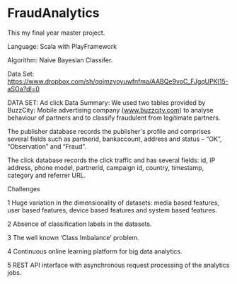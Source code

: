 # FraudAnalytics
This my final year master project. 

Language: Scala with PlayFramework 

Algorithm: Naive Bayesian Classifer.

Data Set: https://www.dropbox.com/sh/qojmzyoyuwfnfma/AABQe9voC_FJgqUPKI15-aSOa?dl=0

DATA SET:
Ad click Data Summary: 
We used two tables provided by BuzzCity: Mobile advertising company (www.buzzcity.com) to analyse behaviour of partners and to classify fraudulent from legitimate partners.

The publisher database records the publisher's profile and comprises several fields such as  partnerid, bankaccount, address and status – “OK”, “Observation” and “Fraud”. 

The click database records the click traffic and has several fields: id, IP address, phone model, partnerid, campaign id, country, timestamp, category and referrer URL.




Challenges
 
1 Huge variation in the dimensionality of datasets: media based features, user based features, device based features and system based features. 

2 Absence of classification labels in the datasets.

3 The well known ‘Class Imbalance’ problem.

4 Continuous online learning platform for big data analytics.

5 REST API interface with asynchronous request processing of the analytics jobs.




